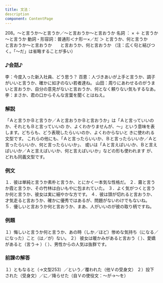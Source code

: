 ```yaml
---
title: 文法：
description
component: ContentPage
---
```



208。～と言うか～と言うか／～と言おうか～と言おうか
名詞 ： × ＋ と言うか～と言うか
動詞・形容詞：普通形＜ナ形ー×／だ ＞ と言うか、何と言うか
      と言おうか～と言おうか
      と言おうか、何と言おうか
（注：広く句と結びつく。「～だ」は省略することが多い）
### ♪会話♪
李：今度入った新入社員、どう思う？
百恵：人づきあいが上手と言うか、調子がいいと言うか、確かに如才のない若者達ね。 山田：周りにあわせるのがうまいと言おうか、自分の意見がないと言おうか、何となく頼りない気もするなあ。
李：まさか、君の口からそんな言葉を聞くとはねえ。
### 解説
「Ａと言うかＢと言うか／Ａと言おうかＢと言おうか」は「Ａと言っていいのか、それともＢと言っていいの か、よくわかりませんが、～」という意味を表します。どちらも、どう表現したらいいのか、よくわからないと きに使われる文型です。
これらの他にも、「Ａと言ったらいいか、Ｂと言ったらいいか／Ａと言ったらいいか、何と言ったらいいか」、 或いは「Ａと言えばいいか、Ｂと言えばいいか／Ａと言えばいいか、何と言えばいいか」などの形も使われます が、どれも同義文型です。
### 例文
１．彼は単純と言うか素朴と言うか、とにかく一本気な性格だ。
２．霧と言うか霞と言うか、その竹林は白いもやに包まれていた。
３．よく気がつくと言うか何と言うか、彼女は実に細やかな方です。
４．彼は頭が切れると言おうか、才気走ると言おうか、確かに優秀ではあるが、問題がないわけでもないね。
５．優しいと言おうか何と言おうか、まあ、人がいいのが彼の取り柄ですね。
### 例題
１）悔しいと言うか何と言うか、あの時（しか／ほど）惨めな気持ち（になる／になった）こと（は／が）ない。
２） 彼女は暖かみがあると言おう（ ）、愛嬌があると（言う→ ）（ ）、男性からの人気は抜群です。
### 前課の解答
１）ともなると（→文型253）／という／覆われた（他Ｖの受身文）
２）投下された（受身文）／に／降らせた（自Ｖの使役文：～が→～を）
